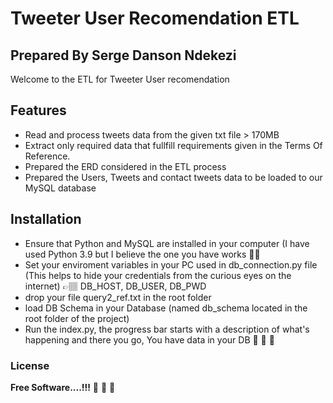# Tweeter User Recomendation ETL

## Prepared By Serge Danson Ndekezi

Welcome to the ETL for Tweeter User recomendation

## Features

- Read and process tweets data from the given txt file > 170MB
- Extract only required data that fullfill requirements given in the Terms Of Reference.
- Prepared the ERD considered in the ETL process
- Prepared the Users, Tweets and contact tweets data to be loaded to our MySQL database

## Installation

- Ensure that Python and MySQL are installed in your computer (I have used Python 3.9 but I believe the one you have works 👍🏾
- Set your enviroment variables in your PC used in db_connection.py file (This helps to hide your credentials from the curious eyes on the internet)
        👉🏽 DB_HOST, DB_USER, DB_PWD
- drop your file query2_ref.txt in the root folder
- load DB Schema in your Database (named db_schema located in the root folder of the project)
- Run the index.py, the progress bar starts with a description of what's happening and there you go, You have data in your DB 🎉  🎉  🎉

### License

**Free Software....!!!** 🥳 🥳 🥳
